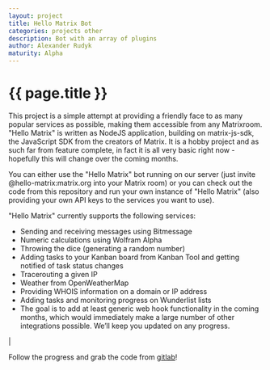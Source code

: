 ```yaml
---
layout: project
title: Hello Matrix Bot
categories: projects other
description: Bot with an array of plugins
author: Alexander Rudyk
maturity: Alpha
---
```


# {{ page.title }}
This project is a simple attempt at providing a friendly face to as many popular services as possible, making them accessible from any Matrixroom. "Hello Matrix" is written as NodeJS application, building on matrix-js-sdk, the JavaScript SDK from the creators of Matrix. It is a hobby project and as such far from feature complete, in fact it is all very basic right now - hopefully this will change over the coming months.

You can either use the "Hello Matrix" bot running on our server (just invite @hello-matrix:matrix.org into your Matrix room) or you can check out the code from this repository and run your own instance of "Hello Matrix" (also providing your own API keys to the services you want to use).

"Hello Matrix" currently supports the following services:

* Sending and receiving messages using Bitmessage
* Numeric calculations using Wolfram Alpha
* Throwing the dice (generating a random number)
* Adding tasks to your Kanban board from Kanban Tool and getting notified of task status changes
* Tracerouting a given IP
* Weather from OpenWeatherMap
* Providing WHOIS information on a domain or IP address
* Adding tasks and monitoring progress on Wunderlist lists
* The goal is to add at least generic web hook functionality in the coming months, which would immediately make a large number of other integrations possible. We’ll keep you updated on any progress.

|

Follow the progress and grab the code from [gitlab](https://gitlab.com/argit/hello-matrix-bot)!
